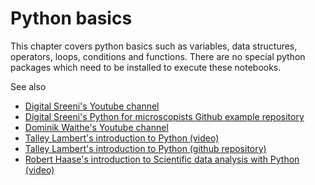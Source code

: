 # Python basics

This chapter covers python basics such as variables, data structures, operators, loops, conditions and functions. There are no special python packages which need to be installed to execute these notebooks.

See also
* [Digital Sreeni's Youtube channel](https://www.youtube.com/channel/UC34rW-HtPJulxr5wp2Xa04w)
* [Digital Sreeni's Python for microscopists Github example repository](https://github.com/bnsreenu/python_for_microscopists)
* [Dominik Waithe's Youtube channel](https://www.youtube.com/channel/UCTjalOTI0yBPBOguYPzwE4g)
* [Talley Lambert's introduction to Python (video)](https://nic.med.harvard.edu/python/)
* [Talley Lambert's introduction to Python (github repository)](https://github.com/tlambert03/hms_pyintro2)
* [Robert Haase's introduction to Scientific data analysis with Python (video)](https://youtu.be/MOEPe9TGBK0)


